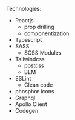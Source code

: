 Technologies:

- Reactjs
  - prop drilling
  - componentization
- Typescript
- SASS
  - SCSS Modules
- Tailwindcss
  - postcss
  - BEM 
- ESLint
  - Clean code
- phosphor icons
- Graphql
- Apollo Client
- Codegen
